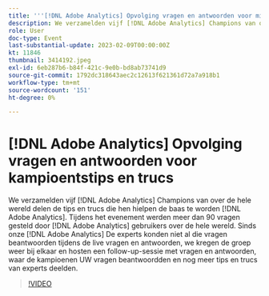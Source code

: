 ```yaml
---
title: '''[!DNL Adobe Analytics] Opvolging vragen en antwoorden voor miniatuurtips en trucs'
description: We verzamelden vijf [!DNL Adobe Analytics] Champions van over de hele wereld delen de tips en trucs die hen hielpen de baas te worden [!DNL Adobe Analytics]. During the event, over 90 questions were asked by [!DNL Adobe Analytics] gebruikers over de hele wereld. Sinds onze [!DNL Adobe Analytics] De experts konden niet al die vragen beantwoorden tijdens de live vragen en antwoorden, we kregen de groep weer bij elkaar en hosten een follow-up-sessie met vragen en antwoorden, waar de kampioenen UW vragen beantwoordden en nog meer tips en trucs van experts deelden.
role: User
doc-type: Event
last-substantial-update: 2023-02-09T00:00:00Z
kt: 11846
thumbnail: 3414192.jpeg
exl-id: 6eb287b6-b84f-421c-9e0b-bd8ab73741d9
source-git-commit: 1792dc318643aec2c12613f621361d72a7a918b1
workflow-type: tm+mt
source-wordcount: '151'
ht-degree: 0%

---
```


# [!DNL Adobe Analytics] Opvolging vragen en antwoorden voor kampioentstips en trucs

We verzamelden vijf [!DNL Adobe Analytics] Champions van over de hele wereld delen de tips en trucs die hen hielpen de baas te worden [!DNL Adobe Analytics]. Tijdens het evenement werden meer dan 90 vragen gesteld door [!DNL Adobe Analytics] gebruikers over de hele wereld. Sinds onze [!DNL Adobe Analytics] De experts konden niet al die vragen beantwoorden tijdens de live vragen en antwoorden, we kregen de groep weer bij elkaar en hosten een follow-up-sessie met vragen en antwoorden, waar de kampioenen UW vragen beantwoordden en nog meer tips en trucs van experts deelden.

>[!VIDEO](https://video.tv.adobe.com/v/3414192/?quality=12&learn=on)
